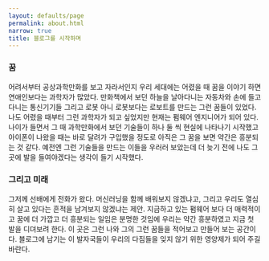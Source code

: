 ```yaml
---
layout: defaults/page
permalink: about.html
narrow: true
title: 블로그를 시작하며
---
```

### 꿈

어려서부터 공상과학만화를 보고 자라서인지 우리 세대에는 어렸을 때 꿈을 이야기 하면 연애인보다는 과학자가 많았다.
만화책에서 보던 하늘을 날아다니는 자동차와 손에 들고 다니는 통신기기들 그리고 로봇 아니 로봇보다는 로보트를 만드는 그런 꿈들이 있었다.
나도 어렸을 때부터 그런 과학자가 되고 싶었지만 현재는 펌웨어 엔지니어가 되어 있다. 
나이가 들면서 그 때 과학만화에서 보던 기술들이 하나 둘 씩 현실에 나타나기 시작했고 아이폰이 나왔을 때는 바로 달려가 구입했을 정도로 아직은 그 꿈을 보면 약간은 흥분되는 것 같다.
예전엔 그런 기술들을 만드는 이들을 우러러 보았는데 더 늦기 전에 나도 그 곳에 발을 들여야겠다는 생각이 들기 시작했다.

### 그리고 미래
그저께 선배에게 전화가 왔다. 머신러닝을 함께 배워보지 않겠냐고, 그리고 우리도 열심히 살고 있다는 흔적을 남겨보지 않겠냐는 제안.
지금하고 있는 펌웨어 보다 더 매력적이고 꿈에 더 가깝고 더 흥분되는 일임은 분명한 것임에 우리는 약간 흥분하였고
지금 첫 발을 디뎌보려 한다.
이 곳은 그런 나와 그의 그런 꿈들을 적어보고 만들어 보는 공간이다.
블로그에 남기는 이 발자국들이 우리의 다짐들을 잊지 않기 위한 영양제가 되어 주길 바란다.




